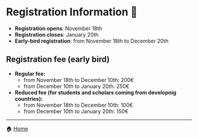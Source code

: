 # Registration Information 📨

- **Registration opens**: November 18th
- **Registration closes**: January 20th
- **Early-bird registration**: from November 18th to December 20th

## Registration fee (early bird)
- **Regular fee:**
  - from November 18th to December 10th: 200€
  - from December 10th to January 20th: 250€ 
- **Reduced fee (for students and scholars coming from developnig countries):** 
  - from November 18th to December 10th: 100€
  - from December 10th to January 20th: 150€ 

---

🏠 [Home](https://unipv-larl.github.io/GWC2025/)
